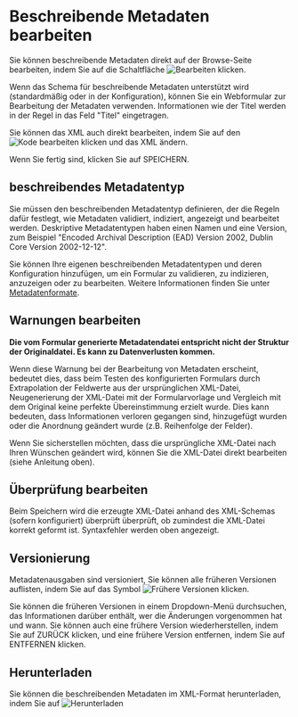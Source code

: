 # Beschreibende Metadaten bearbeiten

Sie können beschreibende Metadaten direkt auf der Browse-Seite bearbeiten, indem Sie auf die Schaltfläche ![Bearbeiten](images/md_edit.png "Metadaten bearbeiten") klicken.

Wenn das Schema für beschreibende Metadaten unterstützt wird (standardmäßig oder in der Konfiguration), können Sie ein Webformular zur Bearbeitung der Metadaten verwenden. Informationen wie der Titel werden in der Regel in das Feld "Titel" eingetragen.

Sie können das XML auch direkt bearbeiten, indem Sie auf den ![Kode bearbeiten](images/md_edit_code.png "Metadaten XML bearbeiten") klicken und das XML ändern.

Wenn Sie fertig sind, klicken Sie auf SPEICHERN.

## beschreibendes Metadatentyp

Sie müssen den beschreibenden Metadatentyp definieren, der die Regeln dafür festlegt, wie Metadaten validiert, indiziert, angezeigt und bearbeitet werden. Deskriptive Metadatentypen haben einen Namen und eine Version, zum Beispiel "Encoded Archival Description (EAD) Version 2002, Dublin Core Version 2002-12-12".

Sie können Ihre eigenen beschreibenden Metadatentypen und deren Konfiguration hinzufügen, um ein Formular zu validieren, zu indizieren, anzuzeigen oder zu bearbeiten. Weitere Informationen finden Sie unter [Metadatenformate](Metadata_Formats.md).

## Warnungen bearbeiten

**Die vom Formular generierte Metadatendatei entspricht nicht der Struktur der Originaldatei. Es kann zu Datenverlusten kommen.**

Wenn diese Warnung bei der Bearbeitung von Metadaten erscheint, bedeutet dies, dass beim Testen des konfigurierten Formulars durch Extrapolation der Feldwerte aus der ursprünglichen XML-Datei, Neugenerierung der XML-Datei mit der Formularvorlage und Vergleich mit dem Original keine perfekte Übereinstimmung erzielt wurde. Dies kann bedeuten, dass Informationen verloren gegangen sind, hinzugefügt wurden oder die Anordnung geändert wurde (z.B. Reihenfolge der Felder).

Wenn Sie sicherstellen möchten, dass die ursprüngliche XML-Datei nach Ihren Wünschen geändert wird, können Sie die XML-Datei direkt bearbeiten (siehe Anleitung oben).

## Überprüfung bearbeiten

Beim Speichern wird die erzeugte XML-Datei anhand des XML-Schemas (sofern konfiguriert) überprüft überprüft, ob zumindest die XML-Datei korrekt geformt ist. Syntaxfehler werden oben angezeigt.

## Versionierung

Metadatenausgaben sind versioniert, Sie können alle früheren Versionen auflisten, indem Sie auf das Symbol ![Frühere Versionen](images/md_versions.png "Frühere Versionen der beschreibenden Metadaten") klicken.

Sie können die früheren Versionen in einem Dropdown-Menü durchsuchen, das Informationen darüber enthält, wer die Änderungen vorgenommen hat und wann. Sie können auch eine frühere Version wiederherstellen, indem Sie auf ZURÜCK klicken, und eine frühere Version entfernen, indem Sie auf ENTFERNEN klicken.

## Herunterladen

Sie können die beschreibenden Metadaten im XML-Format herunterladen, indem Sie auf ![Herunterladen](images/md_download.png "Herunterladen der beschreibenden Metadaten")

